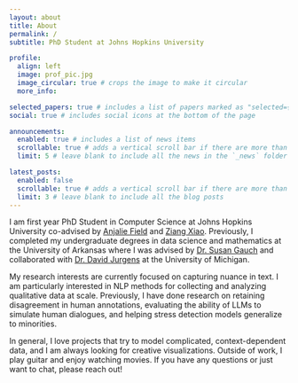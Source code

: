 ```yaml
---
layout: about
title: About
permalink: /
subtitle: PhD Student at Johns Hopkins University

profile:
  align: left
  image: prof_pic.jpg
  image_circular: true # crops the image to make it circular
  more_info:

selected_papers: true # includes a list of papers marked as "selected={true}"
social: true # includes social icons at the bottom of the page

announcements:
  enabled: true # includes a list of news items
  scrollable: true # adds a vertical scroll bar if there are more than 3 news items
  limit: 5 # leave blank to include all the news in the `_news` folder

latest_posts:
  enabled: false
  scrollable: true # adds a vertical scroll bar if there are more than 3 new posts items
  limit: 3 # leave blank to include all the blog posts
---
```


I am first year PhD Student in Computer Science at Johns Hopkins University co-advised by [Anjalie Field](https://anjalief.github.io/) and [Ziang Xiao](https://www.ziangxiao.com/). Previously, I completed my undergraduate degrees in data science and mathematics at the University of Arkansas where I was advised by [Dr. Susan Gauch](https://engineering.uark.edu/electrical-engineering-computer-science/computer-science-faculty/uid/sgauch/name/Susan+E.+Gauch/) and collaborated with [Dr. David Jurgens](https://jurgens.people.si.umich.edu/) at the University of Michigan.

My research interests are currently focused on capturing nuance in text. I am particularly interested in NLP methods for collecting and analyzing qualitative data at scale. Previously, I have done research on retaining disagreement in human annotations, evaluating the ability of LLMs to simulate human dialogues, and helping stress detection models generalize to minorities.

In general, I love projects that try to model complicated, context-dependent data, and I am always looking for creative visualizations. Outside of work, I play guitar and enjoy watching movies. If you have any questions or just want to chat, please reach out!